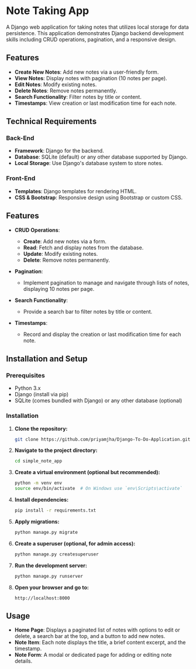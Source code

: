 # Note Taking App

A Django web application for taking notes that utilizes local storage for data persistence. This application demonstrates Django backend development skills including CRUD operations, pagination, and a responsive design.

## Features

- **Create New Notes**: Add new notes via a user-friendly form.
- **View Notes**: Display notes with pagination (10 notes per page).
- **Edit Notes**: Modify existing notes.
- **Delete Notes**: Remove notes permanently.
- **Search Functionality**: Filter notes by title or content.
- **Timestamps**: View creation or last modification time for each note.

## Technical Requirements

### Back-End

- **Framework**: Django for the backend.
- **Database**: SQLite (default) or any other database supported by Django.
- **Local Storage**: Use Django's database system to store notes.

### Front-End

- **Templates**: Django templates for rendering HTML.
- **CSS & Bootstrap**: Responsive design using Bootstrap or custom CSS.

## Features

- **CRUD Operations**:
  - **Create**: Add new notes via a form.
  - **Read**: Fetch and display notes from the database.
  - **Update**: Modify existing notes.
  - **Delete**: Remove notes permanently.

- **Pagination**:
  - Implement pagination to manage and navigate through lists of notes, displaying 10 notes per page.

- **Search Functionality**:
  - Provide a search bar to filter notes by title or content.

- **Timestamps**:
  - Record and display the creation or last modification time for each note.

## Installation and Setup

### Prerequisites

- Python 3.x
- Django (install via pip)
- SQLite (comes bundled with Django) or any other database (optional)

### Installation

1. **Clone the repository:**

   ```bash
   git clone https://github.com/priyamjha/Django-To-Do-Application.git
   ```

2. **Navigate to the project directory:**

   ```bash
   cd simple_note_app
   ```

3. **Create a virtual environment (optional but recommended):**

   ```bash
   python -m venv env
   source env/bin/activate  # On Windows use `env\Scripts\activate`
   ```

4. **Install dependencies:**

   ```bash
   pip install -r requirements.txt
   ```

5. **Apply migrations:**

   ```bash
   python manage.py migrate
   ```

6. **Create a superuser (optional, for admin access):**

   ```bash
   python manage.py createsuperuser
   ```

7. **Run the development server:**

   ```bash
   python manage.py runserver
   ```

8. **Open your browser and go to:**

   ```
   http://localhost:8000
   ```

## Usage

- **Home Page**: Displays a paginated list of notes with options to edit or delete, a search bar at the top, and a button to add new notes.
- **Note Item**: Each note displays the title, a brief content excerpt, and the timestamp.
- **Note Form**: A modal or dedicated page for adding or editing note details.
